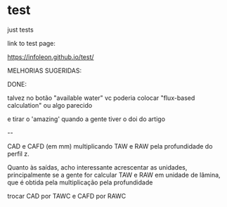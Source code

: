 # test
just tests


link to test page:


<a href = "https://infoleon.github.io/test/">https://infoleon.github.io/test/</a>




MELHORIAS SUGERIDAS:


DONE:

talvez no botão "available water" vc poderia colocar "flux-based calculation" ou algo parecido

e tirar o 'amazing' quando a gente tiver o doi do artigo

--

CAD e CAFD (em mm) multiplicando TAW e RAW pela profundidade do perfil z.


Quanto às saídas, acho interessante acrescentar as unidades, principalmente se a gente for calcular TAW  e RAW em unidade de lâmina, que é obtida pela multiplicação pela profundidade


trocar CAD por TAWC e CAFD por RAWC

